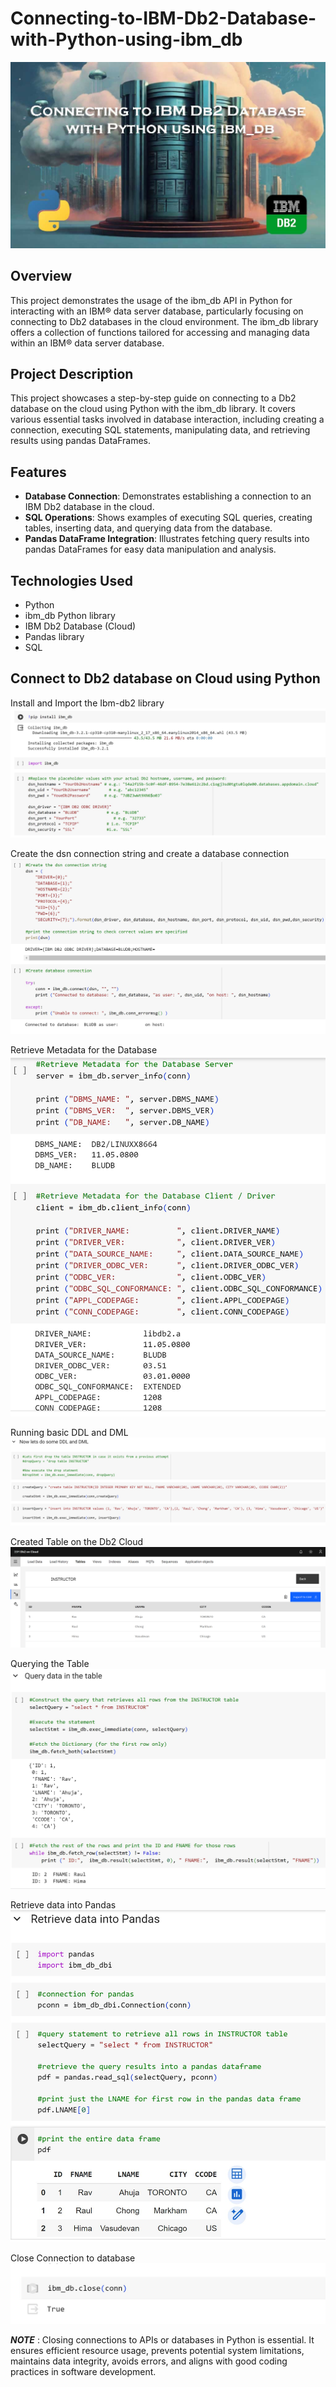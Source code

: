 # Connecting-to-IBM-Db2-Database-with-Python-using-ibm_db

![](ibm-db2-cover.jpg)

## Overview

This project demonstrates the usage of the ibm_db API in Python for interacting with an IBM® data server database, particularly focusing on connecting to Db2 databases in the cloud environment. The ibm_db library offers a collection of functions tailored for accessing and managing data within an IBM® data server database.

## Project Description

This project showcases a step-by-step guide on connecting to a Db2 database on the cloud using Python with the ibm_db library. It covers various essential tasks involved in database interaction, including creating a connection, executing SQL statements, manipulating data, and retrieving results using pandas DataFrames.

## Features

- **Database Connection**: Demonstrates establishing a connection to an IBM Db2 database in the cloud.
- **SQL Operations**: Shows examples of executing SQL queries, creating tables, inserting data, and querying data from the database.
- **Pandas DataFrame Integration**: Illustrates fetching query results into pandas DataFrames for easy data manipulation and analysis.

## Technologies Used

- Python
- ibm_db Python library
- IBM Db2 Database (Cloud)
- Pandas library
- SQL

## Connect to Db2 database on Cloud using Python

Install and Import the Ibm-db2 library
![](install_import.JPG)

Create the dsn connection string and create a database connection
![](Database-connect.png)

Retrieve Metadata for the Database
![](Metadata.JPG)

Running basic DDL and DML 
![](DDL-DML.JPG)

Created Table on the Db2 Cloud
![](ibm.png)

Querying the Table
![](Query.JPG)

Retrieve data into Pandas
![](pandas.JPG)

Close Connection to database
![](Close.JPG)

***NOTE*** : Closing connections to APIs or databases in Python is essential. It ensures efficient resource usage, prevents potential system limitations, maintains data integrity, avoids errors, and aligns with good coding practices in software development.

